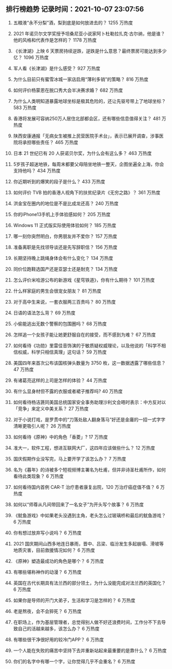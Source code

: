 
## 排行榜趋势 记录时间：2021-10-07 23:07:56
  
  1. 五粮液“永不分梨”酒，梨到底是如何放进去的？ 1255 万热度
    
  2. 2021 年诺贝尔文学奖授予坦桑尼亚小说家阿卜杜勒拉扎克·古尔纳，他是谁？他的风格和代表作是怎样的？ 1178 万热度
    
  3. 《长津湖》上映 6 天票房持续逆跌，逆跌是什么意思？最终票房可能达到多少亿？ 1096 万热度
    
  4. 军人看《长津湖》是什么感受？ 927 万热度
    
  5. 为什么目前只有蜜雪冰城一家店启用“薄利多销”的策略？ 816 万热度
    
  6. 如何评价杨蒙恩在脱口秀大会半决赛求婚？ 682 万热度
    
  7. 为什么人类明知道暴露地球坐标是极其危险的，还让先驱号带上了地球坐标？ 583 万热度
    
  8. 香港将发展可容纳250万人居住北部都会区，还有哪些信息值得关注？ 481 万热度
    
  9. 陕西安康通报「无病女生被推上民营医院手术台」，表示已展开调查，涉事医院将承担哪些责任？ 465 万热度
    
  10. 日本 21 世纪已有 20 人获诺贝尔奖，为什么会有这么多？ 463 万热度
    
  11. 5岁孩子超迷地铁，每周末都要父母陪坐地铁一整天，企图坐遍全上海，你会支持他吗？ 434 万热度
    
  12. 你近期听到的爆笑的段子是什么？ 433 万热度
    
  13. 如何评价 TVB 拍的香港人视角下的扶贫纪录片《无穷之路》？ 361 万热度
    
  14. 洪金宝在圈内的地位是不是比成龙还高？ 240 万热度
    
  15. 你的iPhone13手机上手体验感如何？ 205 万热度
    
  16. Windows 11 正式版实际使用体验如何？ 185 万热度
    
  17. 哪一刻你突然明白，你男朋友并不爱你？ 157 万热度
    
  18. 准备离职是先找领导谈还是先写辞职信？ 156 万热度
    
  19. 长期坚持晚上跳绳身体会有什么变化？ 134 万热度
    
  20. 同价位跑鞋选国产还是亚瑟士还是耐克？ 134 万热度
    
  21. 怎么评价米哈游公布的新游戏《星穹铁道》，你有什么期待？ 101 万热度
    
  22. 什么样家庭的男生会很宠女朋友？ 81 万热度
    
  23. 对于高中生来说，一套衣服两三百贵吗？ 80 万热度
    
  24. 日语的语法怎么背？ 69 万热度
    
  25. 小偷能逃出无数个警察的包围圈吗？ 68 万热度
    
  26. 怎样追一个女孩子能让她更舒服自在的接受，而不感到为难？ 67 万热度
    
  27. 如何看待《功勋》里雷佳音饰演的于敏质疑权威理论，以及他说的「科学不相信权威，科学只相信真理」这句话？ 59 万热度
    
  28. 美国四年来首次公布该国核弹头数量为 3750 枚，这一数据透露了哪些信息？ 47 万热度
    
  29. 有诸葛亮这样的上司是怎样的体验？ 44 万热度
    
  30. 有什么显身材但不露的衣服或者裙子推荐吗? 40 万热度
    
  31. 如何看待杨洁篪同美国总统国家安全事务助理沙利文会晤时表示：中方反对以「竞争」来定义中美关系？ 27 万热度
    
  32. 对于小说打戏，是罗贯中的“刀落处敌人翻身落马”好还是金庸的一招一式字字清晰更吸引人呢？ 26 万热度
    
  33. 如何看待《原神》中的角色「香菱」? 17 万热度
    
  34. 准大一，软件工程，想进互联网大厂，这四年应该做些什么？ 12 万热度
    
  35. 国庆假期作业没写完，马上要开学了该怎么办？ 7 万热度
    
  36. 名为《暮年》的诗被多个短视频博主署名为杜甫，但并非诗圣杜甫所作，如何看待此类现象？ 6 万热度
    
  37. 如何看待国内首例 CAR-T 治疗患者康复出院，120 万治疗癌症值不值？ 6 万热度
    
  38. 如何以“师尊从凡间带回来了一名女子”为开头写个故事？ 6 万热度
    
  39. 《鱿鱼游戏》中如果老头没遇到主角，老头怎么过玻璃桥和最后的鱿鱼游戏？ 6 万热度
    
  40. 你有想过放弃写小说吗？ 6 万热度
    
  41. 2021 国庆期间山西多地连日暴雨，晋中、吕梁、临汾发生多起崩塌、滑坡等地质灾害，目前救援情况如何？ 6 万热度
    
  42. 《原神》塑造最成功的角色是哪个？ 6 万热度
    
  43. 有哪些堪称神作的动漫？ 6 万热度
    
  44. 英国在古代长期具有法兰西的部分领土，为什么没能完成对法兰西的英国化？ 6 万热度
    
  45. 如果你是导师的开门大弟子，生活和学习是怎样的？ 6 万热度
    
  46. 老是熬夜，会不会猝死？ 6 万热度
    
  47. 在职场上，作为基层管理者，总觉得别人做不好还浪费时间，工作分不下去导致自己的活越来越多，该怎么办？ 6 万热度
    
  48. 有哪些很干净很好用的较冷门APP？ 6 万热度
    
  49. 一个人能在失败的痛苦中坚持下去并重新站起来最重要的是靠什么？ 6 万热度
    
  50. 你们的名字中有哪一个字，让你觉得几乎不会重名？ 6 万热度
    